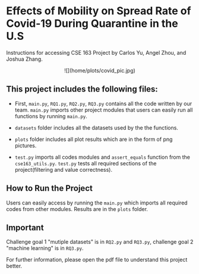 # Effects of Mobility on Spread Rate of Covid-19 During Quarantine in the U.S

Instructions for accessing CSE 163 Project by Carlos Yu, Angel Zhou,
and Joshua Zhang.

<p align="center">
  ![](home/plots/covid_pic.jpg)
<p>

## This project includes the following files:

* First, `main.py`, `RQ1.py`, `RQ2.py`, `RQ3.py` contains all the code written
by our team. `main.py` imports other project modules that users can easily run
all functions by running `main.py`.

* `datasets` folder includes all the datasets used by the the functions.

* `plots` folder includes all plot results which are in the form of png
pictures.

* `test.py` imports all codes modules and `assert_equals` function from
the `cse163_utils.py`. `test.py` tests all required sections of the
project(filtering and value correctness).

## How to Run the Project
Users can easily access by running the `main.py` which imports all
required codes from other modules. Results are in the `plots` folder. 

## Important
Challenge goal 1 "mutiple datasets" is in `RQ2.py` and `RQ3.py`,
challenge goal 2 "machine learning" is in `RQ3.py`.

For further information, please open the pdf file to understand this
project better.
